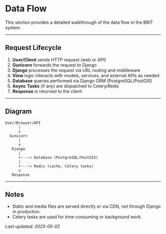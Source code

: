 # Data Flow

This section provides a detailed walkthrough of the data flow in the BRIT system.

---

## Request Lifecycle
1. **User/Client** sends HTTP request (web or API)
2. **Gunicorn** forwards the request to Django
3. **Django** processes the request via URL routing and middleware
4. **View** logic interacts with models, services, and external APIs as needed
5. **Database** queries performed via Django ORM (PostgreSQL/PostGIS)
6. **Async Tasks** (if any) are dispatched to Celery/Redis
7. **Response** is returned to the client

---

## Diagram
```
User/Browser/API
      |
      v
  Gunicorn
      |
      v
   Django
      |
      +----> Database (PostgreSQL/PostGIS)
      |
      +----> Redis (cache, Celery tasks)
      v
   Response
```

---

## Notes
- Static and media files are served directly or via CDN, not through Django in production.
- Celery tasks are used for time-consuming or background work.

_Last updated: 2025-05-02_
